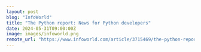 ```yaml
---
layout: post
blog: "InfoWorld"
title: "The Python report: News for Python developers"
date: 2024-05-31T09:00:00Z
image: images/infoworld.png
remote_url: "https://www.infoworld.com/article/3715469/the-python-report-news-for-python-developers.html#tk.rss_applicationdevelopment"
---
```

